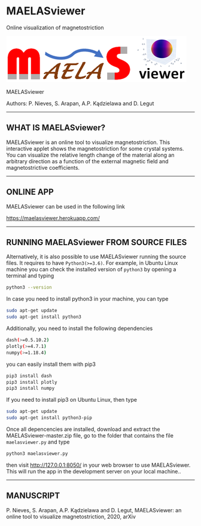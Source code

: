 # MAELASviewer
Online visualization of magnetostriction


![GitHub Logo](assets/logo_maelasviewer.png)

MAELASviewer

Authors: P. Nieves, S. Arapan, A.P. Kądzielawa and D. Legut

-------------------------
WHAT IS MAELASviewer?
-------------------------

MAELASviewer is an online tool to visualize magnetostriction. This interactive applet shows the magnetostriction for some crystal systems. You can visualize the relative length change of the material along an arbitrary direction as a function of the external magnetic field and magnetostrictive coefficients.

------------------------
ONLINE APP
------------------------

MAELASviewer can be used in the following link

https://maelasviewer.herokuapp.com/

-------------------------------
RUNNING MAELASviewer FROM SOURCE FILES 
-------------------------------

Alternatively, it is also possible to use MAELASviewer running the source files. It requires to have ```Python3(>=3.6)```. 
For example, in Ubuntu Linux machine you can check the installed version of ```python3``` by opening a terminal and typing
```bash
python3 --version
```
In case you need to install python3 in your machine, you can type
```bash
sudo apt-get update
sudo apt-get install python3
```
Additionally, you need to install the following dependencies

```bash
dash(>=0.5.10.2)
plotly(>=4.7.1)
numpy(>=1.18.4)
```
you can easily install them with pip3
```bash
pip3 install dash
pip3 install plotly
pip3 install numpy
```
If you need to install pip3 on Ubuntu Linux, then type
```bash
sudo apt-get update
sudo apt-get install python3-pip
```
Once all depencencies are installed, download and extract the MAELASviewer-master.zip file, go to the folder that contains the file ```maelasviewer.py``` and type
```bash
python3 maelasviewer.py
```
then visit http://127.0.0.1:8050/ in your web browser to use MAELASviewer. This will run the app in the development server on your local machine..

-------------------------------
MANUSCRIPT
-------------------------------

P. Nieves, S. Arapan, A.P. Kądzielawa and D. Legut, MAELASviewer: an online tool to visualize magnetostriction, 2020, arXiv